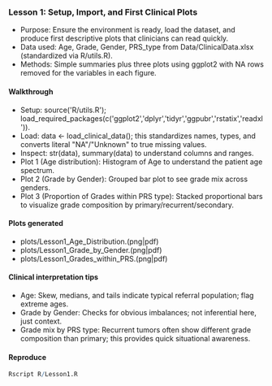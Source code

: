 ### Lesson 1: Setup, Import, and First Clinical Plots

- Purpose: Ensure the environment is ready, load the dataset, and produce first descriptive plots that clinicians can read quickly.
- Data used: Age, Grade, Gender, PRS_type from Data/ClinicalData.xlsx (standardized via R/utils.R).
- Methods: Simple summaries plus three plots using ggplot2 with NA rows removed for the variables in each figure.

#### Walkthrough
- Setup: source('R/utils.R'); load_required_packages(c('ggplot2','dplyr','tidyr','ggpubr','rstatix','readxl')).
- Load: data <- load_clinical_data(); this standardizes names, types, and converts literal "NA"/"Unknown" to true missing values.
- Inspect: str(data), summary(data) to understand columns and ranges.
- Plot 1 (Age distribution): Histogram of Age to understand the patient age spectrum.
- Plot 2 (Grade by Gender): Grouped bar plot to see grade mix across genders.
- Plot 3 (Proportion of Grades within PRS type): Stacked proportional bars to visualize grade composition by primary/recurrent/secondary.

#### Plots generated
- plots/Lesson1_Age_Distribution.(png|pdf)
- plots/Lesson1_Grade_by_Gender.(png|pdf)
- plots/Lesson1_Grades_within_PRS.(png|pdf)

#### Clinical interpretation tips
- Age: Skew, medians, and tails indicate typical referral population; flag extreme ages.
- Grade by Gender: Checks for obvious imbalances; not inferential here, just context.
- Grade mix by PRS type: Recurrent tumors often show different grade composition than primary; this provides quick situational awareness.

#### Reproduce
```r
Rscript R/Lesson1.R
```
